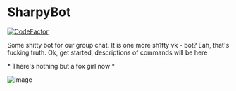 # SharpyBot
[![CodeFactor](https://www.codefactor.io/repository/github/ayles/sharpybot/badge)](https://www.codefactor.io/repository/github/ayles/sharpybot)

Some shitty bot for our group chat.
It is one more sh1tty vk - bot? Eah, that's fucking truth.
Ok, get started, descriptions of commands will be here

\* There's nothing but a fox girl now \*

![image](https://pp.userapi.com/c851016/v851016707/9ab20/E1zsvXEv65k.jpg)
